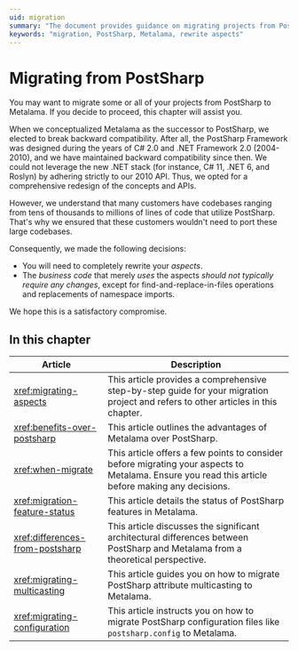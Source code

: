 ```yaml
---
uid: migration
summary: "The document provides guidance on migrating projects from PostSharp to its successor, Metalama, including rewriting aspects, maintaining business code, and various articles to assist the migration process."
keywords: "migration, PostSharp, Metalama, rewrite aspects"
---
```


# Migrating from PostSharp

You may want to migrate some or all of your projects from PostSharp to Metalama. If you decide to proceed, this chapter will assist you.

When we conceptualized Metalama as the successor to PostSharp, we elected to break backward compatibility. After all, the PostSharp Framework was designed during the years of C# 2.0 and .NET Framework 2.0 (2004-2010), and we have maintained backward compatibility since then. We could not leverage the new .NET stack (for instance, C# 11, .NET 6, and Roslyn) by adhering strictly to our 2010 API. Thus, we opted for a comprehensive redesign of the concepts and APIs.

However, we understand that many customers have codebases ranging from tens of thousands to millions of lines of code that utilize PostSharp. That's why we ensured that these customers wouldn't need to port these large codebases.

Consequently, we made the following decisions:

* You will need to completely rewrite your _aspects_.
* The _business code_ that merely _uses_ the aspects _should not typically require any changes_, except for find-and-replace-in-files operations and replacements of namespace imports.

We hope this is a satisfactory compromise.

## In this chapter

Article | Description
-|-
<xref:migrating-aspects> | This article provides a comprehensive step-by-step guide for your migration project and refers to other articles in this chapter.
<xref:benefits-over-postsharp> | This article outlines the advantages of Metalama over PostSharp.
<xref:when-migrate> | This article offers a few points to consider before migrating your aspects to Metalama. Ensure you read this article before making any decisions.
<xref:migration-feature-status> | This article details the status of PostSharp features in Metalama.
<xref:differences-from-postsharp> | This article discusses the significant architectural differences between PostSharp and Metalama from a theoretical perspective.
<xref:migrating-multicasting> | This article guides you on how to migrate PostSharp attribute multicasting to Metalama.
<xref:migrating-configuration> | This article instructs you on how to migrate PostSharp configuration files like `postsharp.config` to Metalama.


